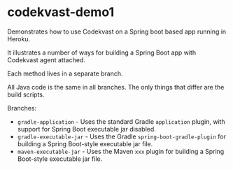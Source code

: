 # codekvast-demo1
Demonstrates how to use Codekvast on a Spring boot based app running in Heroku.

It illustrates a number of ways for building a Spring Boot app with
Codekvast agent attached.

Each method lives in a separate branch.

All Java code is the same in all branches. The only things that differ are the build scripts.

Branches:

* `gradle-application` - Uses the standard Gradle `application` plugin, with support for Spring Boot executable jar disabled.
* `gradle-executable-jar` - Uses the Gradle `spring-boot-gradle-plugin` for building a Spring Boot-style executable jar file.
* `maven-executable-jar` - Uses the Maven `xxx` plugin for building a Spring Boot-style executable jar file.


